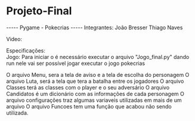 # Projeto-Final
 ----- Pygame - Pokecrias -----
 Integrantes:
        João Bresser
        Thiago Naves

Video:

Especificações:     
Jogo: Para iniciar o é necessário executar o arquivo "Jogo_final.py" dando run nele vai ser possível jogar executar o jogo pokecrias

O arquivo Menu, sera a tela de aviso e a tela de escolha do personagem
O arquivo Luta, será a tela que tera a batalha entre os jogadores
O arquivo Classes terá as classes com o player e o seu adversário
O arquivo Candidatos é um dicionário com as informações de cada personagem
O arquivo configurações traz algumas variaveis utilizadas em mais de um arquivo
O arquivo Funcoes tem uma função que acabou não sendo utilizada.





